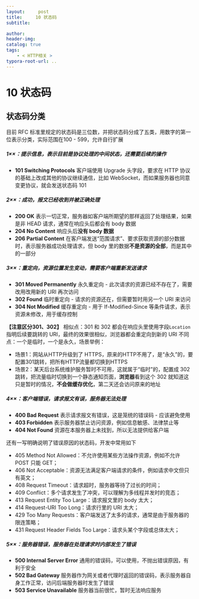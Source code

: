 ```yaml
---
layout:     post
title:     10 状态码
subtitle:  

author:     
header-img: 
catalog: true
tags:
    - < HTTP相关 >
typora-root-url: ..
---
```



# 10 状态码

## 状态码分类
目前 RFC 标准里规定的状态码是三位数，并把状态码分成了五类，用数字的第一位表示分类，实际范围在100 - 599，允许自行扩展
##### 1××：提示信息，表示目前是协议处理的中间状态，还需要后续的操作
-   **101 Switching Protocols** 客户端使用 Upgrade 头字段，要求在 HTTP 协议的基础上改成其他的协议继续通信，比如 WebSocket，而如果服务器也同意变更协议，就会发送状态码 101

##### 2××：成功，报文已经收到并被正确处理
-   **200 OK** 表示一切正常，服务器如客户端所期望的那样返回了处理结果，如果是非 HEAD 请求，通常在响应头后都会有 body 数据
-   **204 No Content** 响应头后**没有 body 数据**
-   **206 Partial Content** 在客户端发送“范围请求”、要求获取资源的部分数据时，表示服务器成功处理请求，但 body 里的数据**不是资源的全部**，而是其中的一部分

##### 3××：重定向，资源位置发生变动，需要客户端重新发送请求
-  **301 Moved Permanently** 永久重定向 - 此次请求的资源已经不存在了，需要改用改用新的 URI 再次访问
-   **302 Found** 临时重定向 - 请求的资源还在，但需要暂时用另一个 URI 来访问
-   **304 Not Modified** 缓存重定向 - 用于 If-Modified-Since 等条件请求，表示资源未修改，用于缓存控制

**【注意区分301、302】**
相似点：301 和 302 都会在响应头里使用字段`Location`指明后续要跳转的 URI，最终的效果很相似，浏览器都会重定向到新的 URI
不同点：一个是临时，一个是永久，场景举例：
-   场景1：网站从HTTP升级到了 HTTPS，原来的HTTP不用了，是“永久”的，要配置301跳转，把所有HTTP流量都切换到HTTPS
-   场景2：某天后台系统维护服务暂时不可用，这就属于“临时”的，配置成 302 跳转，把流量临时切换到一个静态通知页面，**浏览器**看到这个 302 就知道这只是暂时的情况，**不会做缓存优化**，第二天还会访问原来的地址

##### 4××：客户端错误，请求报文有误，服务器无法处理
-   **400 Bad Request** 表示请求报文有错误，这是笼统的错误码 - 应该避免使用
-   **403 Forbidden** 表示服务器禁止访问资源，例如信息敏感、法律禁止等
-   **404 Not Found** 资源在本服务器上未找到，所以无法提供给客户端

还有一写明确说明了错误原因的状态码，开发中常用如下
-   405 Method Not Allowed：不允许使用某些方法操作资源，例如不允许 POST 只能 GET；
-   406 Not Acceptable：资源无法满足客户端请求的条件，例如请求中文但只有英文；
-   408 Request Timeout：请求超时，服务器等待了过长的时间；
-   409 Conflict：多个请求发生了冲突，可以理解为多线程并发时的竞态；
-   413 Request Entity Too Large：请求报文里的 body 太大；
-   414 Request-URI Too Long：请求行里的 URI 太大；
-   429 Too Many Requests：客户端发送了太多的请求，通常是由于服务器的限连策略；
-   431 Request Header Fields Too Large：请求头某个字段或总体太大；

##### 5××：服务器错误，服务器在处理请求时内部发生了错误
-   **500 Internal Server Error** 通用的错误码，可以使用，不抛出错误原因，有利于安全
-   **502 Bad Gateway** 服务器作为网关或者代理时返回的错误码，表示服务器自身工作正常，访问后端服务器时发生了错误
-   **503 Service Unavailable** 服务器当前很忙，暂时无法响应服务

